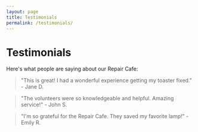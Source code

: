 ```yaml
---
layout: page
title: Testimonials
permalink: /testimonials/
---
```


# Testimonials

Here's what people are saying about our Repair Cafe:

> "This is great! I had a wonderful experience getting my toaster fixed." - Jane D.

> "The volunteers were so knowledgeable and helpful. Amazing service!" - John S.

> "I'm so grateful for the Repair Cafe. They saved my favorite lamp!" - Emily R.
